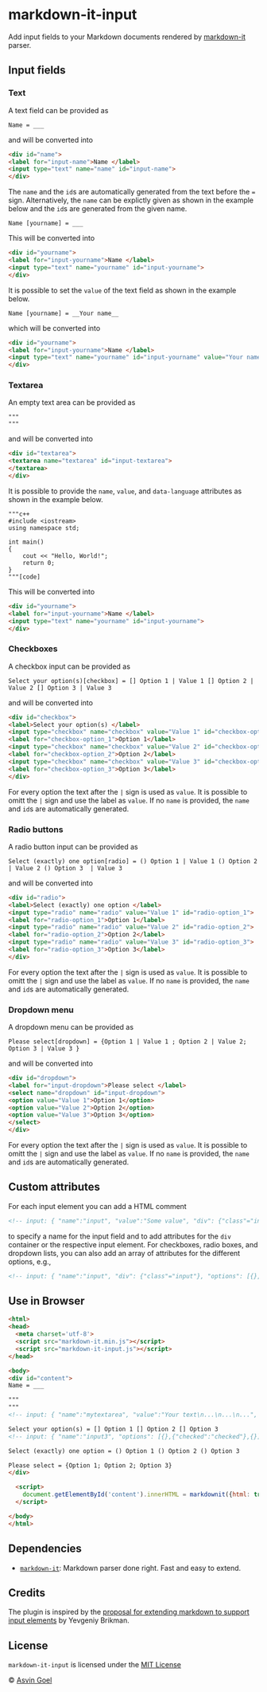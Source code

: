 # markdown-it-input

Add input fields to your Markdown documents rendered by [markdown-it](https://github.com/markdown-it/markdown-it) parser.

## Input fields

### Text

A text field can be provided as

```
Name = ___
```

and will be converted into

```html
<div id="name">
<label for="input-name">Name </label>
<input type="text" name="name" id="input-name">
</div>
```

The `name` and the `id`s are automatically generated from the text before the `=` sign.
Alternatively, the `name` can be explictly given as shown in the example below and the `id`s are generated from the given name.


```
Name [yourname] = ___
```

This will be converted into

```html
<div id="yourname">
<label for="input-yourname">Name </label>
<input type="text" name="yourname" id="input-yourname">
</div>
```

It is possible to set the `value` of the text field as shown in the example below.

```
Name [yourname] = __Your name__
```

which will be converted into

```html
<div id="yourname">
<label for="input-yourname">Name </label>
<input type="text" name="yourname" id="input-yourname" value="Your name">
</div>
```

### Textarea

An empty text area can be provided as

```
"""
"""
```

and will be converted into

```html
<div id="textarea">
<textarea name="textarea" id="input-textarea">
</textarea>
</div>
```

It is possible to provide the `name`, `value`, and `data-language`  attributes as shown in the example below.

```
"""c++
#include <iostream>
using namespace std;

int main() 
{
    cout << "Hello, World!";
    return 0;
}
"""[code]
```

This will be converted into

```html
<div id="yourname">
<label for="input-yourname">Name </label>
<input type="text" name="yourname" id="input-yourname">
</div>
```


### Checkboxes

A checkbox input can be provided as

```
Select your option(s)[checkbox] = [] Option 1 | Value 1 [] Option 2 | Value 2 [] Option 3 | Value 3
```

and will be converted into

```html
<div id="checkbox">
<label>Select your option(s) </label>
<input type="checkbox" name="checkbox" value="Value 1" id="checkbox-option_1">
<label for="checkbox-option_1">Option 1</label>
<input type="checkbox" name="checkbox" value="Value 2" id="checkbox-option_2">
<label for="checkbox-option_2">Option 2</label>
<input type="checkbox" name="checkbox" value="Value 3" id="checkbox-option_3">
<label for="checkbox-option_3">Option 3</label>
</div>
```

For every option the text after the `|` sign is used as `value`. 
It is possible to omitt the `|` sign and use the label as `value`.
If no `name` is provided, the `name` and `id`s are automatically generated.


### Radio buttons

A radio button input can be provided as

```
Select (exactly) one option[radio] = () Option 1 | Value 1 () Option 2 | Value 2 () Option 3  | Value 3
```

and will be converted into

```html
<div id="radio">
<label>Select (exactly) one option </label>
<input type="radio" name="radio" value="Value 1" id="radio-option_1">
<label for="radio-option_1">Option 1</label>
<input type="radio" name="radio" value="Value 2" id="radio-option_2">
<label for="radio-option_2">Option 2</label>
<input type="radio" name="radio" value="Value 3" id="radio-option_3">
<label for="radio-option_3">Option 3</label>
</div>
```

For every option the text after the `|` sign is used as `value`. 
It is possible to omitt the `|` sign and use the label as `value`.
If no `name` is provided, the `name` and `id`s are automatically generated.

### Dropdown menu

A dropdown menu  can be provided as

```
Please select[dropdown] = {Option 1 | Value 1 ; Option 2 | Value 2; Option 3 | Value 3 }
```

and will be converted into

```html
<div id="dropdown">
<label for="input-dropdown">Please select </label>
<select name="dropdown" id="input-dropdown">
<option value="Value 1">Option 1</option>
<option value="Value 2">Option 2</option>
<option value="Value 3">Option 3</option>
</select>
</div>
```
For every option the text after the `|` sign is used as `value`. 
It is possible to omitt the `|` sign and use the label as `value`.
If no `name` is provided, the `name` and `id`s are automatically generated.


## Custom attributes
For each input element you can add a HTML comment
```html
<!-- input: { "name":"input", "value":"Some value", "div": {"class"="input"} } -->
```
to specify a name for the input field and to add attributes for the ```div``` container or the respective input element.
For checkboxes, radio boxes, and dropdown lists, you can also add an array of attributes for the different options, e.g.,
```html
<!-- input: { "name":"input", "div": {"class"="input"}, "options": [{},{"checked":"checked"},{}] } -->
```



## Use in Browser
```html
<html>
<head>
  <meta charset='utf-8'>
  <script src="markdown-it.min.js"></script>
  <script src="markdown-it-input.js"></script>
</head>

<body>
<div id="content">
Name = ___

"""
"""
<!-- input: { "name":"mytextarea", "value":"Your text\n...\n...\n...", "div":{"id":"myTextareaID"} } -->

Select your option(s) = [] Option 1 [] Option 2 [] Option 3
<!-- input: { "name":"input3", "options": [{},{"checked":"checked"},{}] } -->

Select (exactly) one option = () Option 1 () Option 2 () Option 3

Please select = {Option 1; Option 2; Option 3}
</div>

  <script>
	document.getElementById('content').innerHTML = markdownit({html: true}).use(input, { prefix: "myform"}).render( document.getElementById('content').innerHTML );
  </script>

</body>
</html>
```

## Dependencies

* [`markdown-it`](https://github.com/markdown-it/markdown-it): Markdown parser done right. Fast and easy to extend.


## Credits

The plugin is inspired by the [proposal for extending markdown to support input elements](https://www.ybrikman.com/writing/2011/07/26/proposal-extend-markdown-syntax-to/) by Yevgeniy Brikman.

## License

`markdown-it-input` is licensed under the [MIT License](./license.txt)

 © [Asvin Goel](https://github.com/rajgoel)
